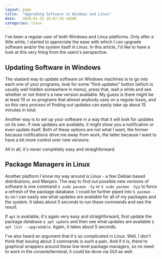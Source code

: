 ```yaml
---
layout: page
title:  "Upgrading Software in Windows and Linux"
date:   2020-01-31 16:07:19 +0200
categories: linux
---
```


I've been a regular user of both Windows and Linux platforms. Only after a little while, I started to appreciate the ease with which I can upgrade software and/or the system itself in Linux. In this article, I'd like to have a look at this very thing from the users's perspective.

## Updating Software in Windows

The stadard way to update software on Windows machines is to go into each one of your programs, look for some "find-updates" button (which is usually well hidden somewhere in menu), press that, wait a while and see whether or not there's a new version available. My guess is there might be at least 10 or so programs that almost anybody uses on a regular basis, and so this very process of finding out updates can easily take up about 15 minutes in total.

Another way is to set up your software in a way that it will look for updates on its own. If new updates are available, it might show you a notification or even update itself. Both of these options are not what I want, the former because notifications drive me away from work, the latter because I want to have a bit more control over new versions.

All in all, it's never completely easy and straighforward.

## Package Managers in Linux

Another platform I know my way around is Linux - a few Debian based distributions, and Manjaro. The way to find out possible new versions of software is one command `$ sudo pacman -Sy` or `$ sudo pacman -Syy` to force a refresh of the package database. I could be further piped into `$ pacman -Qu` so I can easily see what updates are available for all of my packages and the system. It takes about 5 seconds to run these commands and see the result.

If `apt` is available, it's again very easy and straighforward, first update the package database `$ apt update` and then see what updates are available `$ apt list --upgradable`. Again, it takes about 5 seconds.


I've also heard an argument that it's so complicated in Linux. Well, I don't think that issuing about 3 commands is such a pain. And if it is, there're graphical wrappers around these low level package managers, so no need to work in the console/terminal, it could be done via GUI as well.
